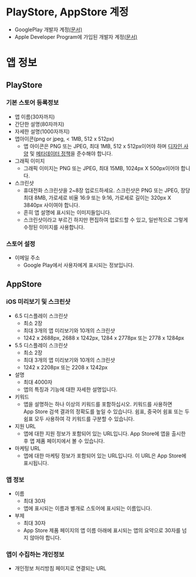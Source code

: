 # PlayStore, AppStore 계정

- GooglePlay 개발자 계정[(문서)](https://support.google.com/googleplay/android-developer/answer/6112435?hl=ko#zippy=)
- Apple Developer Program에 가입된 개발자 계정[(문서)](https://developer.apple.com/kr/help/account/get-started/about-your-developer-account/)

# 앱 정보

## PlayStore

### 기본 스토어 등록정보

- 앱 이름(30자까지)
- 간단한 설명(80자까지)
- 자세한 설명(1000자까지)
- 앱아이콘(png or jpeg, < 1MB, 512 x 512px)
    - 앱 아이콘은 PNG 또는 JPEG, 최대 1MB, 512 x 512px이어야 하며 [디자인 사양](https://developer.android.com/google-play/resources/icon-design-specifications) 및 [메타데이터 정책](https://support.google.com/googleplay/android-developer/answer/9898842)을 준수해야 합니다.
- 그래픽 이미지
    - 그래픽 이미지는 PNG 또는 JPEG, 최대 15MB, 1024px X 500px이어야 합니다.
- 스크린샷
    - 휴대전화 스크린샷을 2~8장 업로드하세요. 스크린샷은 PNG 또는 JPEG, 장당 최대 8MB, 가로세로 비율 16:9 또는 9:16, 가로세로 길이는 320px X 3840px 사이여야 합니다.
    - 흔히 앱 설명에 표시되는 이미지들입니다.
    - 스크린샷이라고 부르긴 하지만 편집하여 업로드할 수 있고, 일반적으로 그렇게 수정된 이미지를 사용합니다.

### 스토어 설정

- 이메일 주소
    - Google Play에서 사용자에게 표시되는 정보입니다.

## AppStore

### iOS 미리보기 및 스크린샷

- 6.5 디스플레이 스크린샷
    - 최소 2장
    - 최대 3개의 앱 미리보기와 10개의 스크린샷
    - 1242 x 2688px, 2688 x 1242px, 1284 x 2778px 또는 2778 x 1284px
- 5.5 디스플레이 스크린샷
    - 최소 2장
    - 최대 3개의 앱 미리보기와 10개의 스크린샷
    - 1242 x 2208px 또는 2208 x 1242px
- 설명
    - 최대 4000자
    - 앱의 특징과 기능에 대한 자세한 설명입니다.
- 키워드
    - 앱을 설명하는 하나 이상의 키워드를 포함하십시오. 키워드를 사용하면 App Store 검색 결과의 정확도를 높일 수 있습니다. 쉼표, 중국어 쉼표 또는 두 쉼표 모두 사용하여 각 키워드를 구분할 수 있습니다.
- 지원 URL
    - 앱에 대한 지원 정보가 포함되어 있는 URL입니다. App Store에 앱을 출시한 후 앱 제품 페이지에서 볼 수 있습니다.
- 마케팅 URL
    - 앱에 대한 마케팅 정보가 포함되어 있는 URL입니다. 이 URL은 App Store에 표시됩니다.

### 앱 정보

- 이름
    - 최대 30자
    - 앱에 표시되는 이름과 별개로 스토어에 표시되는 이름입니다.
- 부제
    - 최대 30자
    - App Store 제품 페이지의 앱 이름 아래에 표시되는 앱의 요약으로 30자를 넘지 않아야 합니다.

### 앱이 수집하는 개인정보

- 개인정보 처리방침 페이지로 연결되는 URL